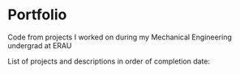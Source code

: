 # Portfolio
Code from projects I worked on during my Mechanical Engineering undergrad at ERAU


List of projects and descriptions in order of completion date:

